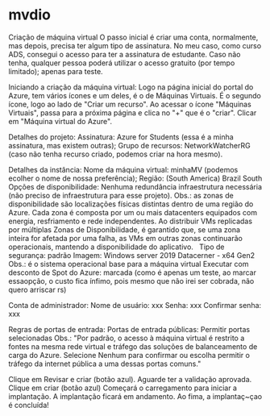 # mvdio
Criação de máquina virtual
O passo inicial é criar uma conta, normalmente, mas depois, precisa ter algum tipo de assinatura.
No meu caso, como curso ADS, consegui o acesso para ter a assinatura de estudante.
Caso não tenha, qualquer pessoa poderá utilizar o acesso gratuito (por tempo limitado); apenas para teste.

Iniciando a criação da máquina virtual:
Logo na página inicial do portal do Azure, tem vários ícones e um deles, é o de Máquinas 
Virtuais. É o segundo ícone, logo ao lado de "Criar um recurso".
Ao acessar o ícone "Máquinas Virtuais", passa para a próxima página e clica no "+" que é o "criar".
Clicar em "Máquina virtual do Azure".

Detalhes do projeto:
Assinatura: Azure for Students (essa é a minha assinatura, mas existem outras);
Grupo de recursos: NetworkWatcherRG (caso não tenha recurso criado, podemos criar na hora mesmo).

Detalhes da instância:
Nome da máquina virtual: minhaMV (podemos ecolher o nome de nossa preferência);
Região: (South America) Brazil South
Opções de disponibilidade: Nenhuma redundância infraestrutura necessária (não preciso de infraestrutura para esse projeto).
     Obs.: as zonas de disponibilidade são localizações físicas distintas dentro de uma região do Azure. Cada zona é composta por 
     um ou mais datacenters equipados com energia, resfriamento e rede independentes. Ao distribuir VMs replicadas por múltiplas 
     Zonas de Disponibilidade, é garantido que, se uma zona inteira for afetada por uma falha, as VMs em outras zonas continuarão
     operacionais, mantendo a disponibilidade do aplicativo.   
Tipo de segurança: padrão
Imagem: Windows server 2019 Datacerner - x64 Gen2 
     Obs.: é o sistema operacional base para a máquina virtual
Executar com desconto de Spot do Azure: marcada (como é apenas um teste, ao marcar essaopção, o custo fica ínfimo, pois mesmo que 
não irei ser cobrada, não quero arriscar rs)

Conta de administrador:
Nome de usuário: xxx
Senha: xxx
Confirmar senha: xxx

Regras de portas de entrada:
Portas de entrada públicas: Permitir portas selecionadas
     Obs.: "Por padrão, o acesso à máquina virtual é restrito a fontes na mesma rede virtual e tráfego das soluções de balanceamento 
     de carga do Azure. Selecione Nenhum para confirmar ou escolha permitir o tráfego da internet pública a uma dessas portas comuns."

Clique em Revisar e criar (botão azul).
Aguarde ter a validação aprovada.
Clique em criar (botão azul)
Começará o carregamento para iniciar a implantação.
A implantação ficará em andamento.
Ao fima, a implantaç~çao é concluída!





